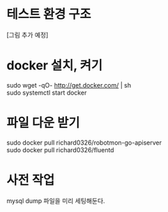 # 테스트 환경 구조
[그림 추가 예정]

# docker 설치, 켜기
sudo wget -qO- http://get.docker.com/ | sh  
sudo systemctl start docker  

# 파일 다운 받기
sudo docker pull richard0326/robotmon-go-apiserver  
sudo docker pull richard0326/fluentd  

# 사전 작업
mysql dump 파일을 미리 세팅해둔다.
